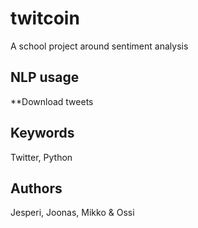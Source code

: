 # twitcoin
A school project around sentiment analysis

## NLP usage

**Download tweets

## Keywords
Twitter,  Python
## Authors
Jesperi, Joonas, Mikko & Ossi
